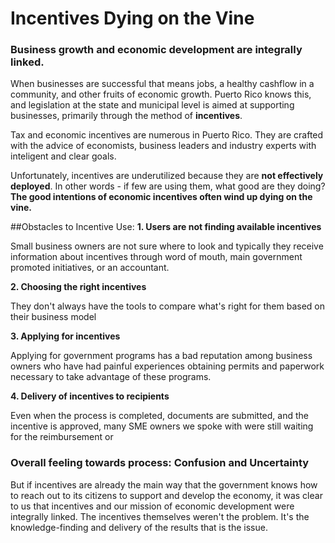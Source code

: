 # Incentives Dying on the Vine

### Business growth and economic development are integrally linked.

When businesses are successful that means jobs, a healthy cashflow in a community, and other fruits of economic growth. Puerto Rico knows this, and legislation at the state and municipal level is aimed at supporting businesses, primarily through the method of **incentives**.

Tax and economic incentives are numerous in Puerto Rico. They are crafted with the advice of economists, business leaders and industry experts with inteligent and clear goals.

Unfortunately, incentives are underutilized because they are **not effectively deployed**. In other words - if few are using them, what good are they doing? **The good intentions of economic incentives often wind up dying on the vine.**

##Obstacles to Incentive Use:
**1. Users are not finding available incentives**

Small business owners are not sure where to look and typically they receive information about incentives through word of mouth, main government promoted initiatives, or an accountant.

**2. Choosing the right incentives**

They don't always have the tools to compare what's right for them based on their business model

**3. Applying for incentives**

Applying for government programs has a bad reputation among business owners who have had painful experiences obtaining permits and paperwork necessary to take advantage of these programs.

**4. Delivery of incentives to recipients**

Even when the process is completed, documents are submitted, and the incentive is approved, many SME owners we spoke with were still waiting for the reimbursement or


### Overall feeling towards process: Confusion and Uncertainty

But if incentives are already the main way that the government knows how to reach out to its citizens to support and develop the economy, it was clear to us that incentives and our mission of economic development were integrally linked. The incentives themselves weren't the problem. It's the knowledge-finding and delivery of the results that is the issue.








